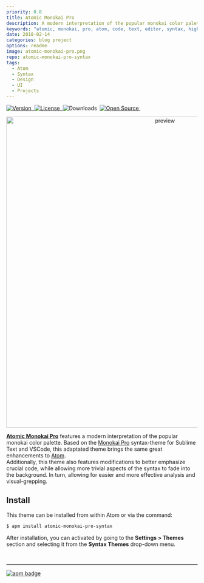 ```yaml
---
priority: 0.8
title: Atomic Monokai Pro
description: A modern interpretation of the popular monokai color palette.
keywords: "atomic, monokai, pro, atom, code, text, editor, syntax, highlighting, theme, sublime, packages, spotlight, jekyll, blog, github"
date: 2018-02-14
categories: blog project
options: readme
image: atomic-monokai-pro.png
repo: atomic-monokai-pro-syntax
tags:
  - Atom
  - Syntax
  - Design
  - UI
  - Projects
---
```


<p class="badges">
  <a href="https://atom.io/themes/atomic-design-ui">
    <img src="https://img.shields.io/apm/v/atomic-monokai-pro-syntax.svg?" alt="Version">&nbsp;
  </a>
  <a href="https://opensource.org/licenses/MIT">
    <img src="https://img.shields.io/apm/l/atomic-monokai-pro-syntax.svg?" alt="License">&nbsp;
  </a>
    <img src="https://img.shields.io/apm/dm/atomic-monokai-pro-syntax.svg?maxAge=2592000?" alt="Downloads">&nbsp;
  <a href="https://atom.io/themes/atomic-monokai-pro-syntax">
    <img src="https://badges.frapsoft.com/os/v1/open-source.svg?v=103" alt="Open Source">&nbsp;
  </a>
</p>  

<p align="center">
  <img src="https://user-images.githubusercontent.com/16360374/35130498-07363c66-fc76-11e7-99c9-9bd7844ab1be.png" alt="preview" width="820"/>
</p>  

[**Atomic Monokai Pro**](https://atom.io/themes/atomic-monokai-pro-syntax) features a modern interpretation of the popular monokai color palette. Based on the [Monokai Pro](https://www.monokai.pro/) syntax-theme for Sublime Text and VSCode, this adaptated theme brings the same great enhancements to [Atom](https://atom.io).  
Additionally, this theme also features modifications to better emphasize crucial code, while allowing more trivial aspects of the syntax to fade into the background. In turn, allowing for easier and more effective analysis and visual-grepping.  


## Install

This theme can be installed from within Atom or via the command: 
```bash
$ apm install atomic-monokai-pro-syntax 
```
After installation, you can activated by going to the **Settings > Themes** section and selecting it from the **Syntax Themes** drop-down menu.  

<br>

--------

<div style="float:left;margin: 0 0 2em"><a href="https://atom.io/themes/atomic-monokai-pro-syntax"><img src="https://apm-badges.herokuapp.com/apm/atomic-monokai-pro-syntax.svg?theme=one-dark" alt="apm badge"></a></div>

<br><br>
